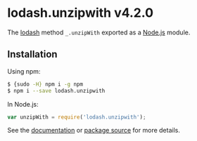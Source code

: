 # lodash.unzipwith v4.2.0

The [lodash](https://lodash.com/) method `_.unzipWith` exported as a [Node.js](https://nodejs.org/) module.

## Installation

Using npm:
```bash
$ {sudo -H} npm i -g npm
$ npm i --save lodash.unzipwith
```

In Node.js:
```js
var unzipWith = require('lodash.unzipwith');
```

See the [documentation](https://lodash.com/docs#unzipWith) or [package source](https://github.com/lodash/lodash/blob/4.2.0-npm-packages/lodash.unzipwith) for more details.
